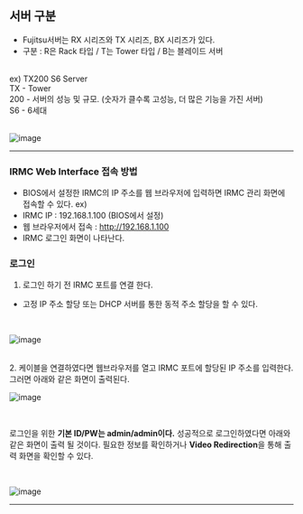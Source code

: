 ## 서버 구분
- Fujitsu서버는 RX 시리즈와 TX 시리즈, BX 시리즈가 있다.
- 구분 : R은 Rack 타입 / T는 Tower 타입 / B는 블레이드 서버
<br>
ex) TX200 S6 Server 
<br>
TX - Tower
<br>
200 - 서버의 성능 및 규모. (숫자가 클수록 고성능, 더 많은 기능을 가진 서버)
<br>
S6 - 6세대
<br>
<br>

![image](https://github.com/user-attachments/assets/572ec34e-381f-440d-aac5-f24759c931f5)


---


### IRMC Web Interface 접속 방법
- BIOS에서 설정한 IRMC의 IP 주소를 웹 브라우저에 입력하면 IRMC 관리 화면에 접속할 수 있다.
ex)
- IRMC IP : 192.168.1.100 (BIOS에서 설정)
- 웹 브라우저에서 접속 : http://192.168.1.100
- IRMC 로그인 화면이 나타난다.


### 로그인  
1. 로그인 하기 전 IRMC 포트를 연결 한다.
- 고정 IP 주소 할당 또는 DHCP 서버를 통한 동적 주소 할당을 할 수 있다.
<br>

![image](https://github.com/user-attachments/assets/da6af171-b0f2-433f-ad33-00fa03cc6aba)

<br>
2. 케이블을 연결하였다면 웹브라우저를 열고 IRMC 포트에 할당된 IP 주소를 입력한다. 
그러면 아래와 같은 화면이 출력된다.
<br>

![image](https://github.com/user-attachments/assets/e9671a51-4bbf-4fb6-8feb-5bd76ac9290b)

<br>

로그인을 위한 **기본 ID/PW는 admin/admin이다.** 성공적으로 로그인하였다면 아래와 같은 화면이 출력 될 것이다.
필요한 정보를 확인하거나 **Video Redirection**을 통해 출력 화면을 확인할 수 있다.

<br>

![image](https://github.com/user-attachments/assets/cff9c96d-968a-4964-a4ba-2a3004698221)

---

